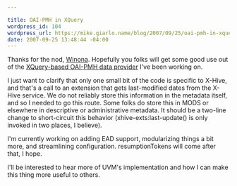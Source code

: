 ```yaml
---

title: OAI-PMH in XQuery
wordpress_id: 104
wordpress_url: https://mike.giarlo.name/blog/2007/09/25/oai-pmh-in-xquery/
date: 2007-09-25 13:48:44 -04:00
---
```

Thanks for the nod, <a href="http://thedil.wordpress.com/2007/09/25/xquery-and-oai/" target="_blank">Winona</a>.  Hopefully you folks will get some good use out of the <a href="http://diglib2.princeton.edu/oss/wiki/xqOAI" target="_blank">XQuery-based OAI-PMH data provider</a> I've been working on.

I just want to clarify that only one small bit of the code is specific to X-Hive, and that's a call to an extension that gets last-modified dates from the X-Hive service.  We do not reliably store this information in the metadata itself, and so I needed to go this route.  Some folks do store this in MODS or elsewhere in descriptive or administrative metadata.  It should be a two-line change to short-circuit this behavior (xhive-exts:last-update() is only invoked in two places, I believe).

I'm currently working on adding EAD support, modularizing things a bit more, and streamlining configuration.  resumptionTokens will come after that, I hope.

I'll be interested to hear more of UVM's implementation and how I can make this thing more useful to others.
